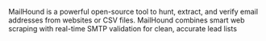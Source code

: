 

MailHound is a powerful open-source tool to hunt, extract, and verify email addresses from websites or CSV files. MailHound combines smart web scraping with real-time SMTP validation for clean, accurate lead lists
